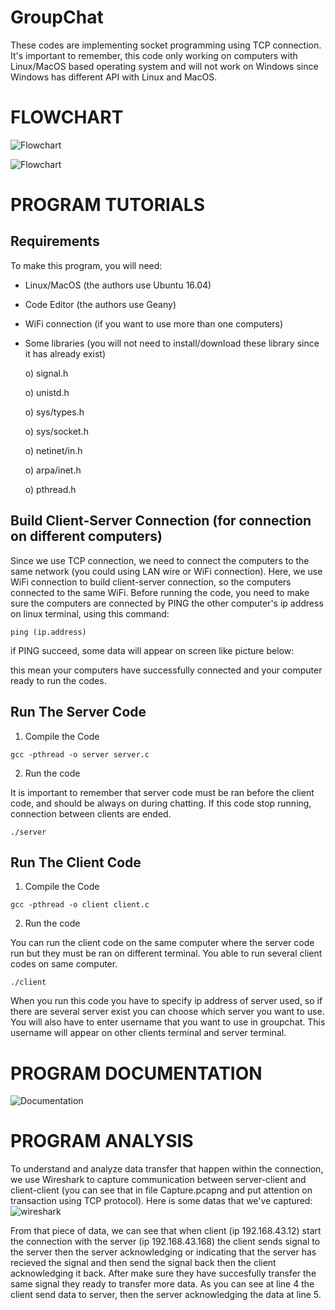 # GroupChat
These codes are implementing socket programming using TCP connection. It's important to remember, this code only working on computers with Linux/MacOS based operating system and will not work on Windows since Windows has different API with Linux and MacOS.

FLOWCHART
======
![Flowchart](Server.jpg)

![Flowchart](Client.jpg)

PROGRAM TUTORIALS
======
Requirements
--------

To make this program, you will need:
  - Linux/MacOS     (the authors use Ubuntu 16.04)
  - Code Editor     (the authors use Geany)
  - WiFi connection (if you want to use more than one computers)
  - Some libraries  (you will not need to install/download these library since it has already exist)
  
      o) signal.h
      
      o) unistd.h
      
      o) sys/types.h
      
      o) sys/socket.h
      
      o) netinet/in.h
      
      o) arpa/inet.h
      
      o) pthread.h
      
Build Client-Server Connection (for connection on different computers)
--------
Since we use TCP connection, we need to connect the computers to the same network (you could using LAN wire or WiFi connection).
Here, we use WiFi connection to build client-server connection, so the computers connected to the same WiFi. Before running the code, you need to make sure the computers are connected by PING the other computer's ip address on linux terminal, using this command:
```
ping (ip.address)
```
if PING succeed, some data will appear on screen like picture below:


this mean your computers have successfully connected and your computer ready to run the codes.


Run The Server Code
--------

1. Compile the Code
```
gcc -pthread -o server server.c
```
2. Run the code

It is important to remember that server code must be ran before the client code, and should be always on during chatting. If this code stop running, connection between clients are ended.
```
./server
```


Run The Client Code
--------
1. Compile the Code
```
gcc -pthread -o client client.c
```
2. Run the code

You can run the client code on the same computer where the server code run but they must be ran on different terminal. You able to run several client codes on same computer.
```
./client
```
When you run this code you have to specify ip address of server used, so if there are several server exist you can choose which server you want to use. You will also have to enter username that you want to use in groupchat. This username will appear on other clients terminal and server terminal.


PROGRAM DOCUMENTATION
======
![Documentation](Capture.PNG)

PROGRAM ANALYSIS
======
To understand and analyze data transfer that happen within the connection, we use Wireshark to capture communication between server-client and client-client (you can see that in file Capture.pcapng and put attention on transaction using TCP protocol). Here is some datas that we've captured:
                                     ![wireshark](Capture.png)

From that piece of data, we can see that when client (ip 192.168.43.12) start the connection with the server (ip 192.168.43.168) the client sends signal to the server then the server acknowledging or indicating that the server has recieved the signal and then send the signal back then the client acknowledging it back. After make sure they have succesfully transfer the same signal they ready to transfer more data. As you can see at line 4 the client send data to server, then the server acknowledging the data at line 5.   
